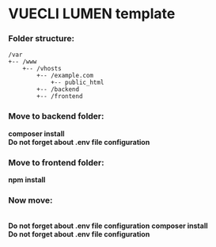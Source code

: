 # VUECLI LUMEN template

### Folder structure: <br>
<pre ><code>/<span>var</span>
+-- /www
    +-- /vhosts
        +-- /example.com
            +-- public_html
        +-- /backend
        +-- /frontend
</code></pre>

### Move to backend folder:<br>
<strong>composer install</strong>
<br><strong>Do not forget about .env file configuration</strong>

### Move to frontend folder:<br>
<strong>npm install</strong>

### Now move:<br>
<strong> </strong>
<br><strong>Do not forget about .env file configuration</strong>
<strong>composer install</strong>
<br><strong>Do not forget about .env file configuration</strong>